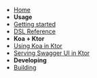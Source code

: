 - [Home](/)
- **Usage**
- [Getting started](/GettingStarted.md)
- [DSL Reference](/DSL.md)
- **Koa + Ktor**
- [Using Koa in Ktor](/KoaKtor.md)
- [Serving Swagger UI in Ktor](/KoaKtorUi.md)
- **Developing**
- [Building](/Building.md)
